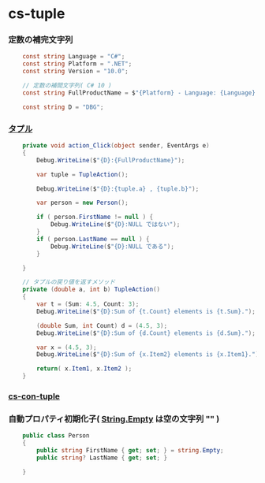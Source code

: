# cs-tuple

### 定数の補完文字列
```cs
    const string Language = "C#";
    const string Platform = ".NET";
    const string Version = "10.0";

    // 定数の補間文字列( C# 10 )
    const string FullProductName = $"{Platform} - Language: {Language} Version: {Version}";

    const string D = "DBG";
```

### [タプル](https://docs.microsoft.com/ja-jp/dotnet/csharp/language-reference/builtin-types/value-tuples)
```cs
    private void action_Click(object sender, EventArgs e)
    {
        Debug.WriteLine($"{D}:{FullProductName}");

        var tuple = TupleAction();

        Debug.WriteLine($"{D}:{tuple.a} , {tuple.b}");

        var person = new Person();

        if ( person.FirstName != null ) {
            Debug.WriteLine($"{D}:NULL ではない");
        }
        if ( person.LastName == null ) {
            Debug.WriteLine($"{D}:NULL である");
        }

    }

    // タプルの戻り値を返すメソッド
    private (double a, int b) TupleAction()
    {
        var t = (Sum: 4.5, Count: 3);
        Debug.WriteLine($"{D}:Sum of {t.Count} elements is {t.Sum}.");

        (double Sum, int Count) d = (4.5, 3);
        Debug.WriteLine($"{D}:Sum of {d.Count} elements is {d.Sum}.");

        var x = (4.5, 3);
        Debug.WriteLine($"{D}:Sum of {x.Item2} elements is {x.Item1}.");

        return( x.Item1, x.Item2 );
    }
```
### [cs-con-tuple](https://github.com/winofsql/cs-con-tuple)


### 自動プロパティ初期化子( [String.Empty](https://docs.microsoft.com/ja-jp/dotnet/api/system.string.empty?view=net-6.0) は空の文字列 "" )
```cs
    public class Person
    {
        public string FirstName { get; set; } = string.Empty;
        public string? LastName { get; set; }

    }
```
